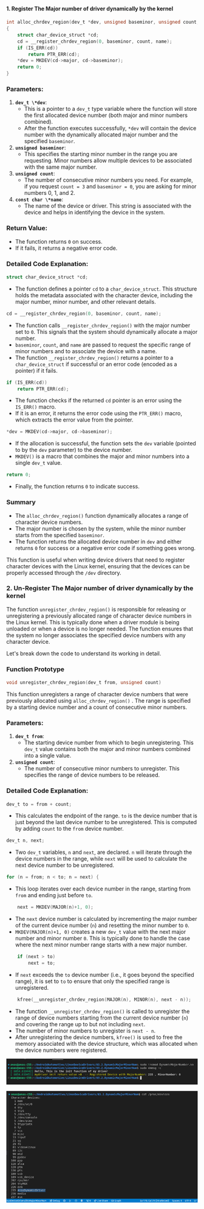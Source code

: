 #### 1. Register The Major number of driver dynamically by the kernel

```c
int alloc_chrdev_region(dev_t *dev, unsigned baseminor, unsigned count, const char *name)
{
	struct char_device_struct *cd;
	cd = __register_chrdev_region(0, baseminor, count, name);
	if (IS_ERR(cd))
		return PTR_ERR(cd);
	*dev = MKDEV(cd->major, cd->baseminor);
	return 0;
}

```

### Parameters:

1. **`dev_t \*dev`**:
   - This is a pointer to a `dev_t` type variable where the function will store the first allocated device number (both major and minor numbers combined).
   - After the function executes successfully, `*dev` will contain the device number with the dynamically allocated major number and the specified `baseminor`.
2. **`unsigned baseminor`**:
   - This specifies the starting minor number in the range you are requesting. Minor numbers allow multiple devices to be associated with the same major number.
3. **`unsigned count`**:
   - The number of consecutive minor numbers you need. For example, if you request `count = 3` and `baseminor = 0`, you are asking for minor numbers 0, 1, and 2.
4. **`const char \*name`**:
   - The name of the device or driver. This string is associated with the device and helps in identifying the device in the system.

### Return Value:

- The function returns `0` on success.
- If it fails, it returns a negative error code.



### Detailed Code Explanation:

```c
struct char_device_struct *cd;
```

- The function defines a pointer `cd` to a `char_device_struct`. This structure holds the metadata associated with the character device, including the major number, minor number, and other relevant details.

```c
cd = __register_chrdev_region(0, baseminor, count, name);
```

- The function calls `__register_chrdev_region()` with the major number set to `0`. This signals that the system should dynamically allocate a major number.
- `baseminor`, `count`, and `name` are passed to request the specific range of minor numbers and to associate the device with a name.
- The function `__register_chrdev_region()` returns a pointer to a `char_device_struct` if successful or an error code (encoded as a pointer) if it fails.

```c
if (IS_ERR(cd))
    return PTR_ERR(cd);
```

- The function checks if the returned `cd` pointer is an error using the `IS_ERR()` macro.
- If it is an error, it returns the error code using the `PTR_ERR()` macro, which extracts the error value from the pointer.

```c
*dev = MKDEV(cd->major, cd->baseminor);
```

- If the allocation is successful, the function sets the `dev` variable (pointed to by the `dev` parameter) to the device number.
- `MKDEV()` is a macro that combines the major and minor numbers into a single `dev_t` value.

```c
return 0;
```

- Finally, the function returns `0` to indicate success.

### Summary

- The `alloc_chrdev_region()` function dynamically allocates a range of character device numbers.
- The major number is chosen by the system, while the minor number starts from the specified `baseminor`.
- The function returns the allocated device number in `dev` and either returns `0` for success or a negative error code if something goes wrong.

This function is useful when writing device drivers that need to register character devices with the Linux kernel, ensuring that the devices can be properly accessed through the `/dev` directory.



### 2. Un-Register The Major number of driver dynamically by the kernel



The function `unregister_chrdev_region()` is responsible for releasing or unregistering a previously allocated range of character device numbers in the Linux kernel. This is typically done when a driver module is being unloaded or when a device is no longer needed. The function ensures that the system no longer associates the specified device numbers with any character device.

Let's break down the code to understand its working in detail.

### Function Prototype

```c
void unregister_chrdev_region(dev_t from, unsigned count)
```

This function unregisters a range of character device numbers that were previously allocated using `alloc_chrdev_region()` . The range is specified by a starting device number and a count of consecutive minor numbers.

### Parameters:

1. **`dev_t from`**:
   - The starting device number from which to begin unregistering. This `dev_t` value contains both the major and minor numbers combined into a single value.
2. **`unsigned count`**:
   - The number of consecutive minor numbers to unregister. This specifies the range of device numbers to be released.

### Detailed Code Explanation:

```c
dev_t to = from + count;
```

- This calculates the endpoint of the range. `to` is the device number that is just beyond the last device number to be unregistered. This is computed by adding `count` to the `from` device number.

```c
dev_t n, next;
```

- Two `dev_t` variables, `n` and `next`, are declared. `n` will iterate through the device numbers in the range, while `next` will be used to calculate the next device number to be unregistered.

```c
for (n = from; n < to; n = next) {
```

- This loop iterates over each device number in the range, starting from `from` and ending just before `to`.

```c
    next = MKDEV(MAJOR(n)+1, 0);
```

- The `next` device number is calculated by incrementing the major number of the current device number (`n`) and resetting the minor number to `0`.
- `MKDEV(MAJOR(n)+1, 0)` creates a new `dev_t` value with the next major number and minor number `0`. This is typically done to handle the case where the next minor number range starts with a new major number.

```c
    if (next > to)
        next = to;
```

- If `next` exceeds the `to` device number (i.e., it goes beyond the specified range), it is set to `to` to ensure that only the specified range is unregistered.

```c
    kfree(__unregister_chrdev_region(MAJOR(n), MINOR(n), next - n));
```

- The function `__unregister_chrdev_region()` is called to unregister the range of device numbers starting from the current device number (`n`) and covering the range up to but not including `next`.
- The number of minor numbers to unregister is `next - n`.
- After unregistering the device numbers, `kfree()` is used to free the memory associated with the device structure, which was allocated when the device numbers were registered.

![image-20240814185115048](README.assets/image-20240814185115048.png)

![image-20240814185218084](README.assets/image-20240814185218084.png)
